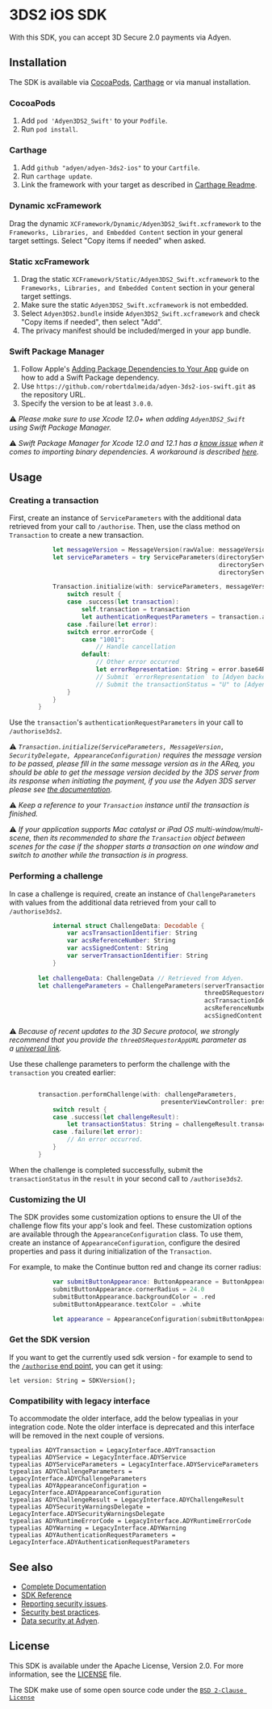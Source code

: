 # 3DS2 iOS SDK

With this SDK, you can accept 3D Secure 2.0 payments via Adyen.

## Installation

The SDK is available via [CocoaPods](http://cocoapods.org), [Carthage](https://github.com/Carthage/Carthage) or via manual installation.

### CocoaPods

1. Add `pod 'Adyen3DS2_Swift'` to your `Podfile`.
2. Run `pod install`.

### Carthage

1. Add `github "adyen/adyen-3ds2-ios"` to your `Cartfile`.
2. Run `carthage update`.
3. Link the framework with your target as described in [Carthage Readme](https://github.com/Carthage/Carthage#adding-frameworks-to-an-application).

### Dynamic xcFramework

Drag the dynamic `XCFramework/Dynamic/Adyen3DS2_Swift.xcframework` to the `Frameworks, Libraries, and Embedded Content` section in your general target settings. Select "Copy items if needed" when asked.

### Static xcFramework

1. Drag the static `XCFramework/Static/Adyen3DS2_Swift.xcframework` to the `Frameworks, Libraries, and Embedded Content` section in your general target settings.
2. Make sure the static `Adyen3DS2_Swift.xcframework` is not embedded.
3. Select `Adyen3DS2.bundle` inside `Adyen3DS2_Swift.xcframework` and check "Copy items if needed", then select "Add".
4. The privacy manifest should be included/merged in your app bundle.

### Swift Package Manager

1. Follow Apple's [Adding Package Dependencies to Your App](
https://developer.apple.com/documentation/xcode/adding_package_dependencies_to_your_app
) guide on how to add a Swift Package dependency.
2. Use `https://github.com/robertdalmeida/adyen-3ds2-ios-swift.git` as the repository URL.
3. Specify the version to be at least `3.0.0`.

:warning: _Please make sure to use Xcode 12.0+ when adding `Adyen3DS2_Swift` using Swift Package Manager._

:warning: _Swift Package Manager for Xcode 12.0 and 12.1 has a [know issue](https://bugs.swift.org/browse/SR-13343) when it comes to importing binary dependencies. A workaround is described [here](https://forums.swift.org/t/swiftpm-binarytarget-dependency-and-code-signing/38953)._

## Usage

### Creating a transaction

First, create an instance of `ServiceParameters` with the additional data retrieved from your call to `/authorise`.
Then, use the class method on `Transaction` to create a new transaction.
```swift
            let messageVersion = MessageVersion(rawValue: messageVersionString)
            let serviceParameters = try ServiceParameters(directoryServerIdentifier: directoryServerIdentifier, // Retrieved from Adyen
                                                          directoryServerPublicKey: directoryServerPublicKey, // Retrieved from Adyen
                                                          directoryServerRootCertificates: directoryServerRootCertificates) // Retrieved from Adyen

            Transaction.initialize(with: serviceParameters, messageVersion: messageVersion, securityDelegate: self, appearanceConfiguration: appearance) { result in
                switch result {
                case .success(let transaction):
                    self.transaction = transaction
                    let authenticationRequestParameters = transaction.authenticationRequestParameters // submit the authenticationRequestParameters to /authorise3ds2
                case .failure(let error):
                switch error.errorCode {
                    case "1001": 
                        // Handle cancellation
                    default: 
                        // Other error occurred
                        let errorRepresentation: String = error.base64Representation
                        // Submit `errorRepresentation` to [Adyen backend](https://docs.adyen.com/api-explorer/Payment/64/post/authorise3ds2)
                        // Submit the transactionStatus = "U" to [Adyen backend](https://docs.adyen.com/api-explorer/Payment/64/post/authorise3ds2).
                }
            }
        }
```

Use the `transaction`'s `authenticationRequestParameters` in your call to `/authorise3ds2`.

:warning: _`Transaction.initialize(ServiceParameters, MessageVersion, SecurityDelegate, AppearanceConfiguration)` requires the message version to be passed, please fill in the same message version as in the AReq, you should be able to get the message version decided by the 3DS server from its response when initiating the payment, if you use the Adyen 3DS server please see [the documentation](https://docs.adyen.com/api-explorer/#/Payment/v64/post/authorise__reqParam_threeDS2RequestData-messageVersion)._

:warning: _Keep a reference to your `Transaction` instance until the transaction is finished._

:warning: _If your application supports Mac catalyst or iPad OS multi-window/multi-scene, then its recommended to share the `Transaction` object between scenes for the case if the shopper starts a transaction on one window and switch to another while the transaction is in progress._

### Performing a challenge

In case a challenge is required, create an instance of `ChallengeParameters` with values from the additional data retrieved from your call to `/authorise3ds2`.

```swift
            internal struct ChallengeData: Decodable {
                var acsTransactionIdentifier: String
                var acsReferenceNumber: String
                var acsSignedContent: String
                var serverTransactionIdentifier: String
            }
            
        let challengeData: ChallengeData // Retrieved from Adyen.
        let challengeParameters = ChallengeParameters(serverTransactionIdentifier: challengeData.serverTransactionIdentifier,
                                                      threeDSRequestorAppURL: URL(string: "{YOUR_APP_URL}"), // Or nil if for example you're using protocol version 2.1.0
                                                      acsTransactionIdentifier: challengeData.acsTransactionIdentifier,
                                                      acsReferenceNumber: challengeData.acsReferenceNumber,
                                                      acsSignedContent: challengeData.acsSignedContent)                                                      
```

:warning: _Because of recent updates to the 3D Secure protocol, we strongly recommend that you provide the `threeDSRequestorAppURL` parameter as a [universal link](https://developer.apple.com/documentation/xcode/allowing-apps-and-websites-to-link-to-your-content?language=objc)._

Use these challenge parameters to perform the challenge with the `transaction` you created earlier:
```swift

        transaction.performChallenge(with: challengeParameters,
                                          presenterViewController: presenterViewController) { result in
            switch result {
            case .success(let challengeResult):
                let transactionStatus: String = challengeResult.transactionStatus // Submit the transactionStatus to /authorise3ds2.
            case .failure(let error):
                // An error occurred.
            }
        }
```

When the challenge is completed successfully, submit the `transactionStatus` in the `result` in your second call to `/authorise3ds2`.

### Customizing the UI

The SDK provides some customization options to ensure the UI of the challenge flow fits your app's look and feel. These customization options are available through the `AppearanceConfiguration` class. To use them, create an instance of `AppearanceConfiguration`, configure the desired properties and pass it during initialization of the `Transaction`.

For example, to make the Continue button red and change its corner radius:
```swift
            var submitButtonAppearance: ButtonAppearance = ButtonAppearance(buttonType: .submit)
            submitButtonAppearance.cornerRadius = 24.0
            submitButtonAppearance.backgroundColor = .red
            submitButtonAppearance.textColor = .white

            let appearance = AppearanceConfiguration(submitButtonAppearance: submitButtonAppearance)
```

### Get the SDK version

If you want to get the currently used sdk version - for example to send to the [`/authorise` end point](https://docs.adyen.com/api-explorer/#/Payment/v64/post/authorise__reqParam_threeDS2RequestData-sdkVersion), you can get it using:

```
let version: String = SDKVersion();
```
### Compatibility with legacy interface

To accommodate the older interface, add the below typealias in your integration code. 
Note the older interface is deprecated and this interface will be removed in the next couple of versions. 
```
typealias ADYTransaction = LegacyInterface.ADYTransaction
typealias ADYService = LegacyInterface.ADYService
typealias ADYServiceParameters = LegacyInterface.ADYServiceParameters
typealias ADYChallengeParameters = LegacyInterface.ADYChallengeParameters
typealias ADYAppearanceConfiguration = LegacyInterface.ADYAppearanceConfiguration
typealias ADYChallengeResult = LegacyInterface.ADYChallengeResult
typealias ADYSecurityWarningsDelegate = LegacyInterface.ADYSecurityWarningsDelegate
typealias ADYRuntimeErrorCode = LegacyInterface.ADYRuntimeErrorCode
typealias ADYWarning = LegacyInterface.ADYWarning
typealias ADYAuthenticationRequestParameters = LegacyInterface.ADYAuthenticationRequestParameters

```

## See also

 * [Complete Documentation](https://docs.adyen.com/classic-integration/3d-secure-2-classic-integration/ios-sdk-integration/)
 * [SDK Reference](https://adyen.github.io/adyen-3ds2-ios/Docs/index.html)
 * [Reporting security issues](https://www.adyen.help/hc/en-us/articles/115001187330-How-do-I-report-a-possible-security-issue-to-Adyen-).
 * [Security best practices](https://docs.adyen.com/online-payments/classic-integrations/api-integration-ecommerce/3d-secure/native-3ds2/ios-sdk-integration/security-best-practices).
 * [Data security at Adyen](https://docs.adyen.com/development-resources/adyen-data-security).

## License

This SDK is available under the Apache License, Version 2.0. For more information, see the [LICENSE](https://github.com/Adyen/adyen-3ds2-ios/blob/master/LICENSE) file.

The SDK make use of some open source code under the [`BSD 2-Clause License`](https://github.com/Adyen/adyen-3ds2-ios/ThirdParty-LICENSE.md)
